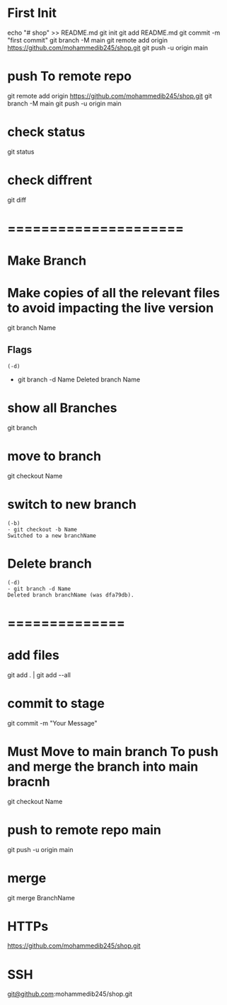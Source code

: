 
# First Init
echo "# shop" >> README.md
git init
git add README.md
git commit -m "first commit"
git branch -M main
git remote add origin https://github.com/mohammedib245/shop.git
git push -u origin main



# push To remote repo
git remote add origin https://github.com/mohammedib245/shop.git
git branch -M main
git push -u origin main

# check status 
git status
# check diffrent
 git diff

# =====================
# Make Branch 
# Make copies of all the relevant files to avoid impacting the live version
git branch Name
 ## Flags 
    (-d)
  - git branch -d Name
    Deleted branch Name 
# show all Branches 
git branch

# move to branch
git checkout Name

# switch to new branch
    (-b)
    - git checkout -b Name
    Switched to a new branchName 
# Delete branch
    (-d)
    - git branch -d Name
    Deleted branch branchName (was dfa79db).

# ============== 

# add files 
git add .  | git add --all

# commit to stage 
git commit -m "Your Message"

# Must Move to main branch To push and merge the branch into main bracnh
git checkout Name 

# push to remote repo  main
git push -u origin main 

# merge 
git merge BranchName



# HTTPs
https://github.com/mohammedib245/shop.git
# SSH
git@github.com:mohammedib245/shop.git